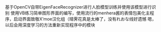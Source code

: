 基于OpenCV自带EigenFaceRecognizer进行人脸模型训练并使用该模型进行识别
使用VB练习简单图形界面的编写，使用流行的menhera酱的表情包美化主程序，启动界面致敬X’moe汉化组（晴霁花真是太棒了，没有れおな线好遗憾
嗯，以后会用深度学习的方法重新实现程序中的模块
